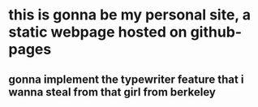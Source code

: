 # this is gonna be my personal site, a static webpage hosted on github-pages
## gonna implement the typewriter feature that i wanna steal from that girl from berkeley
